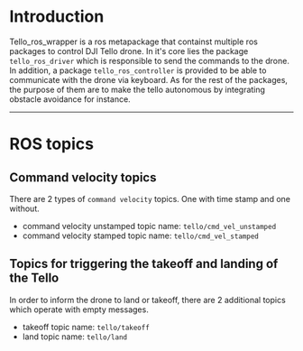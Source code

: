 # Introduction

Tello_ros_wrapper is a ros metapackage that containst multiple ros packages to control DJI Tello drone.
In it's core lies the package `tello_ros_driver` which is responsible to send the commands to the drone.
In addition, a package `tello_ros_controller` is provided to be able to communicate with the drone via keyboard.
As for the rest of the packages, the purpose of them are to make the tello autonomous by integrating obstacle avoidance for instance.

***

# ROS topics

## Command velocity topics

There are 2 types of `command velocity` topics. One with time stamp and one without.

* command velocity unstamped topic name: `tello/cmd_vel_unstamped`
* command velocity stamped topic name: `tello/cmd_vel_stamped`

## Topics for triggering the takeoff and landing of the Tello

In order to inform the drone to land or takeoff, there are 2 additional topics which operate with empty messages.

* takeoff topic name: `tello/takeoff`
* land topic name: `tello/land`
